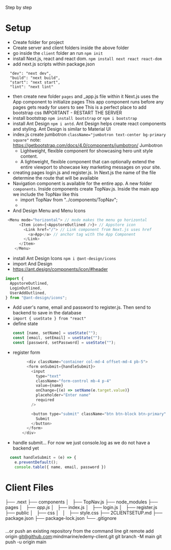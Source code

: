 Step by step

# Setup
- Create folder for project
- Create server and client folders inside the above folder
- go inside the `client` folder an run `npm init`
- install Next.js, react and react dom. `npm install next react react-dom`
- add next.js scripts within package.json 
``` 
  "dev": "next dev",
  "build": "next build",
  "start": "next start",
  "lint": "next lint"
```
- then create new folder `pages` and _app.js file within it
Next.js uses the App component to initialize pages
This app component runs before any pages gets ready for users to see
This is a perfect place to add bootstrap css
IMPORTANT - RESTART THE SERVER
- install bootstrap `npm install bootstrap` or `npm i bootstrap`
- install Ant Design `npm i antd`. Ant Design helps create react components and styling. Ant Design is similar to Material UI
- index.js create jumbotron `className="jumbotron text-center bg-primary square"`
note: https://getbootstrap.com/docs/4.0/components/jumbotron/
Jumbotron
    - Lightweight, flexible component for showcasing hero unit style content.
    - A lightweight, flexible component that can optionally extend the entire viewport to showcase key marketing messages on your site.
- creating pages login.js and register.js. In Next.js the name of the file determine the route that will be available
- Navigation component is available for the entire app. A new folder `components`. Inside components create TopNav.js. Inside the main app we include the TopNav like this
    - import TopNav from "../components/TopNav";
    - <TopNav />
- And Design Menu and Menu Icons
```js
 <Menu mode="horizontal"> // mode makes the menu go horizontal
      <Item icon={<AppstoreOutlined />}> // Appstore icon
        <Link href="/"> // Link component from Next.js uses href
          <a>App</a> // anchor tag with the App Component
        </Link>
      </Item>
    </Menu>
```
- install Ant Design Icons `npm i @ant-design/icons`
- import And Design
- https://ant.design/components/icon/#header
```js
import {
  AppstoreOutlined,
  LoginOutlined,
  UserAddOutlined,
} from "@ant-design/icons";
```
- Add user's name, email and password to register.js. Then send to backend to save in the database
- `import { useState } from "react"`
- define state
  ```js
  const [name, setName] = useState("");
  const [email, setEmail] = useState("");
  const [password, setPassword] = useState("");
  ```
- register form
  ```js
        <div className="container col-md-4 offset-md-4 pb-5">
        <form onSubmit={handleSubmit}>
          <input
            type="text"
            className="form-control mb-4 p-4"
            value={name}
            onChange={(e) => setName(e.target.value)}
            placeholder="Enter name"
            required
          />

          <button type="submit" className="btn btn-block btn-primary">
            Submit
          </button>
        </form>
      </div>
  ```
- handle submit... For now we just console.log as we do not have a backend yet
```js
  const handleSubmit = (e) => {
    e.preventDefault();
    console.table({ name, email, password })
```

# Client Files
├── .next
├── components
│   ├── TopNav.js
├── node_modules
├── pages
│   ├── _app.js_
│   ├── index.js
│   ├── login.js
│   ├── register.js
├── public
│   ├── css
│   │   ├── style.css
├── 2CLIENTSETUP.md
├── package.json
├── package-lock.json
└── .gitignore

###
…or push an existing repository from the command line
git remote add origin git@github.com:mindmarine/edemy-client.git
git branch -M main
git push -u origin main